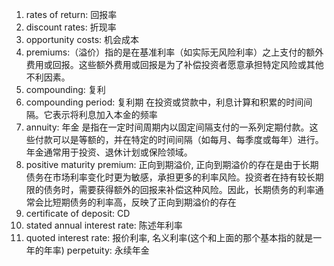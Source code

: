 1. rates of return: 回报率
2. discount rates: 折现率
3. opportunity costs: 机会成本
4. premiums:（溢价）指的是在基准利率（如实际无风险利率）之上支付的额外费用或回报。这些额外费用或回报是为了补偿投资者愿意承担特定风险或其他不利因素。
5. compounding: 复利
6. compounding period: 复利期 在投资或贷款中，利息计算和积累的时间间隔。它表示将利息加入本金的频率
7. annuity: 年金 是指在一定时间周期内以固定间隔支付的一系列定期付款。这些付款可以是等额的，并在特定的时间间隔（如每月、每季度或每年）进行。年金通常用于投资、退休计划或保险领域。
8. positive maturity premium: 正向到期溢价, 正向到期溢价的存在是由于长期债务在市场利率变化时更为敏感，承担更多的利率风险。投资者在持有较长期限的债务时，需要获得额外的回报来补偿这种风险。因此，长期债务的利率通常会比短期债务的利率高，反映了正向到期溢价的存在
9. certificate of deposit: CD 
10. stated annual interest rate: 陈述年利率
11. quoted interest rate: 报价利率, 名义利率(这个和上面的那个基本指的就是一年的年率)
perpetuity: 永续年金